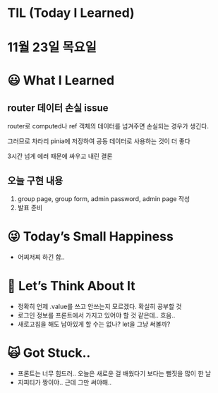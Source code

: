 # TIL (Today I Learned)

# 11월 23일 목요일

# 😃 What I Learned

## router 데이터 손실 issue

router로 computed나 ref 객체의 데이터를 넘겨주면 손실되는 경우가 생긴다.

그러므로 차라리 pinia에 저장하여 공동 데이터로 사용하는 것이 더 좋다 

3시간 넘게 에러 때문에 싸우고 내린 결론

## 오늘 구현 내용

1. group page, group form, admin password, admin page 작성
2. 발표 준비

# 😜 Today’s Small Happiness

- 어찌저찌 하긴 함..

# 🧐 Let’s Think About It

- 정확히 언제 .value를 쓰고 안쓰는지 모르겠다. 확실히 공부할 것
- 로그인 정보를 프론트에서 가지고 있어야 할 것 같은데.. 흐음..
- 새로고침을 해도 남아있게 할 수는 없나? let을 그냥 써볼까?

# 🙀 Got Stuck..

- 프론트는 너무 힘드러.. 오늘은 새로운 걸 배웠다기 보다는 뻘짓을 많이 한 날
- 지피티가 짱이야.. 근데 그만 써야해..